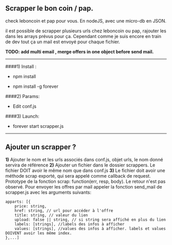 ## Scrapper le bon coin / pap.

check leboncoin et pap pour vous.
En nodeJS, avec une micro-db en JSON.

il est possible de scrapper plusieurs urls chez leboncoin ou pap, rajouter les dans les arrays prévus pour ça. 
Cependant comme je suis encore en train de dev tout ça un mail est envoyé pour chaque fichier.

**TODO: add multi email , merge offers in one object before send mail.**

-------

####1) Install :

* npm install

* npm install -g forever

####2) Params:

* Edit conf.js

####3) Launch:

* forever start scrapper.js

-----

## Ajouter un scrapper ? 

**1)** Ajouter le nom et les urls associés dans conf.js, objet urls, le nom donné servira de référence
**2)** Ajouter un fichier dans le dossier scrappers. Le fichier DOIT avoir le même nom que dans conf.js
**3)** Le fichier doit avoir une méthode scrap exporté, qui sera appelé comme callback de request. 
Prototype de la fonction scrap: function(err, resp, body). Le retour n'est pas observé. 
Pour envoyer les offres par mail appeler la fonction send_mail de scrapper.js avec les arguments suivants: 
```
apparts: [{
	price: string,
	href: string, // url pour accéder à l'offre 
	title: string, // valeur du lien
	upload: false || string, // si string sera affiché en plus du lien
	labels: [strings], //labels des infos à afficher
	values: [strings], //values des infos à afficher. labels et values DOIVENT avoir les même index. 
},...]
```
